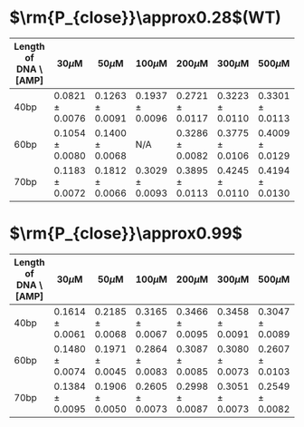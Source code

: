 # $\rm{P_{close}}\approx0.28$(WT)
| Length of DNA \ [AMP] | 30$\mu$M | 50$\mu$M | 100$\mu$M | 200$\mu$M | 300$\mu$M | 500$\mu$M | 1000$\mu$M | 2000$\mu$M | 3000$\mu$M |
|-------------|---------|---------|---------|---------|---------|---------|---------|---------|---------|
| 40bp | 0.0821 ± 0.0076 | 0.1263 ± 0.0091 | 0.1937 ± 0.0096 | 0.2721 ± 0.0117 | 0.3223 ± 0.0110 | 0.3301 ± 0.0113 | 0.3377 ± 0.0122 | 0.2701 ± 0.0095 | 0.2279 ± 0.0059 |
| 60bp | 0.1054 ± 0.0080 | 0.1400 ± 0.0068 | N/A | 0.3286 ± 0.0082 | 0.3775 ± 0.0106 | 0.4009 ± 0.0129 | 0.3826 ± 0.0106 | 0.2866 ± 0.0070 | 0.2330 ± 0.0081 |
| 70bp | 0.1183 ± 0.0072 | 0.1812 ± 0.0066 | 0.3029 ± 0.0093 | 0.3895 ± 0.0113 | 0.4245 ± 0.0110 | 0.4194 ± 0.0130 | 0.3841 ± 0.0123 | 0.2879 ± 0.0072 | 0.2368 ± 0.0064 |


# $\rm{P_{close}}\approx0.99$
| Length of DNA \ [AMP] | 30$\mu$M | 50$\mu$M | 100$\mu$M | 200$\mu$M | 300$\mu$M | 500$\mu$M | 1000$\mu$M | 2000$\mu$M | 3000$\mu$M |
|-------------|---------|---------|---------|---------|---------|---------|---------|---------|---------|
| 40bp | 0.1614 ± 0.0061 | 0.2185 ± 0.0068 | 0.3165 ± 0.0067 | 0.3466 ± 0.0095 | 0.3458 ± 0.0091 | 0.3047 ± 0.0089 | 0.2277 ± 0.0059 | 0.1371 ± 0.0080 | 0.1194 ± 0.0055 |
| 60bp | 0.1480 ± 0.0074 | 0.1971 ± 0.0045 | 0.2864 ± 0.0083 | 0.3087 ± 0.0085 | 0.3080 ± 0.0073 | 0.2607 ± 0.0103 | 0.1969 ± 0.0083 | 0.1275 ± 0.0047 | 0.0958 ± 0.0068 |
| 70bp | 0.1384 ± 0.0095 | 0.1906 ± 0.0050 | 0.2605 ± 0.0073 | 0.2998 ± 0.0087 | 0.3051 ± 0.0073 | 0.2549 ± 0.0082 | 0.1824 ± 0.0084 | 0.1221 ± 0.0055 | 0.0871 ± 0.0056 |


